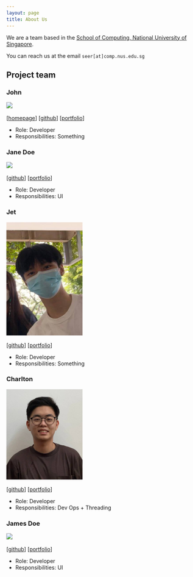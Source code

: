 ```yaml
---
layout: page
title: About Us
---
```


We are a team based in the [School of Computing, National University of Singapore](http://www.comp.nus.edu.sg).

You can reach us at the email `seer[at]comp.nus.edu.sg`

## Project team

### John

<img src="images/johnrhimawan.png" width="200px">

[[homepage](http://www.comp.nus.edu.sg/~damithch)]
[[github](https://github.com/johnrhimawan)]
[[portfolio](team/johndoe.md)]

* Role: Developer
* Responsibilities: Something

### Jane Doe

<img src="images/johndoe.png" width="200px">

[[github](http://github.com/johndoe)]
[[portfolio](team/johndoe.md)]

* Role: Developer
* Responsibilities: UI

### Jet

<img src="images/jetlfj.png" width="200px">

[[github](http://github.com/jetlfj)] [[portfolio](team/johndoe.md)]

* Role: Developer
* Responsibilities: Something

### Charlton

<img src="images/bigcrushes.png" width="200px">

[[github](http://github.com/bigcrushes)]
[[portfolio](team/johndoe.md)]

* Role: Developer
* Responsibilities: Dev Ops + Threading

### James Doe

<img src="images/johndoe.png" width="200px">

[[github](http://github.com/johndoe)]
[[portfolio](team/johndoe.md)]

* Role: Developer
* Responsibilities: UI
